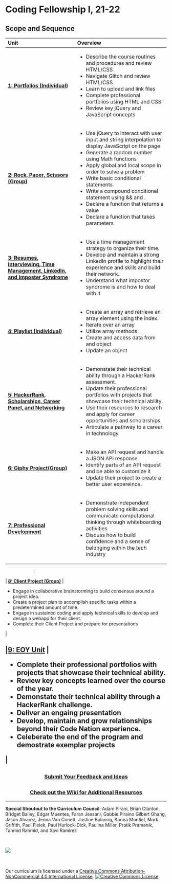 # Coding Fellowship I, 21-22

## Scope and Sequence

| Unit                                                                                        | Overview                                                                                                                                                                                                                                                                                                                                                                                 |
| :------------------------------------------------------------------------------------------ | :--------------------------------------------------------------------------------------------------------------------------------------------------------------------------------------------------------------------------------------------------------------------------------------------------------------------------------------------------------------------------------------- |
| [**1: Portfolios (Individual)**](units/unit1)                                                            | <ul><li>Describe the course routines and procedures and review HTML/CSS</li><li>Navigate Glitch and review HTML/CSS</li><li>Learn to upload and link files </li><li>Complete professional portfolios using HTML and CSS</li><li>Review key jQuery and JavaScript concepts</li> <ul> |
|[**2: Rock, Paper, Scissors (Group)**](units/unit2)                                                 | <ul><li>Use jQuery to interact with user input and string interpolation to display JavaScript on the page</li> <li>Generate a random number using Math functions</li><li>Apply global and local scope in order to solve a problem</li> <li>Write basic conditional statements</li><li>Write a compound conditional statement using && and  . </li><li>Declare a function that returns a value</li><li>Declare a function that takes parameters</li></ul> |
| [**3: Resumes, Interviewing, Time Management, LinkedIn, and Imposter Syndrome**](units/unit3)               | <ul><li>Use a time management strategy to organize their time.</li><li>Develop and maintain a strong LinkedIn profile to highlight their experience and skills and build their network.</li><li>Understand what impostor syndrome is and how to deal with it </li></ul>| 
| [**4: Playlist (Individual)**](units/unit4)                                                              | <ul><li>Create an array and retrieve an array element using the index.</li><li>Iterate over an array</li><li>Utilize array methods</li><li>Create and access data from and object</li><li>Update an object</li></ul>                                                                                                                                |
| [**5: HackerRank, Scholarships, Career Panel, and Networking**](units/unit5)                                              | <ul><li>Demonstate their technical ability through a HackerRank assessment.</li><li>Update their professional portfolios with projects that showcase their technical ability.</li> <li>Use their resources to research and apply for career opportunities and scholarships.</li><li>Articulate a pathway to a career in technology</li></ul>|
| [**6: Giphy Project(Group)**](units/unit6)                                                         | <ul><li>Make an API request and handle a JSON API response</li><li>Identify parts of an API request and be able to customize it</li><li>Update their project to create a better user expereince.</li> </ul>                                                                                                                                                                              |
| [**7: Professional Development**](units/unit7)  | <ul><li>Demonstrate independent problem solving skills and communicate computational thinking through whiteboarding activities</li><li>Discuss how to build confidence and a sense of belonging within the tech industry
</li></ul>

                |   
| [**8: Client Project (Group)**](units/unit8) | <ul><li>Engage in collaborative brainstorming to build consensus around a project idea.</li> <li>Create a project plan to accomplish specific tasks within a predetermined amount of time.</li><li>Engage in sustained coding and apply technical skills to develop and design a webapp for their client.</li><li>Complete their Client Project and prepare for presentations </li></ul> |

|[**9: EOY Unit**](units/unit9) | <ul><li>Complete their professional portfolios with projects that showcase their technical ability.</li><li>Review key concepts learned over the course of the year.</li> <li>Demonstate their technical ability through a HackerRank challenge.</li><li>Deliver an engaing presentation</li><li>Develop, maintain and grow relationships beyond their Code Nation experience.</li><li>Celeberate the end of the program and demostrate exemplar projects</li></ul> |
---
## <h3 align="center"><a href="https://docs.google.com/forms/d/e/1FAIpQLSc4oUNSthmU63TqlzUOOWd3buX3tGVIPRNDm0tsLB_nOONRLQ/viewform">Submit Your Feedback and Ideas</a></h3>

## <h3 align="center"><a href="https://github.com/itscodenation/curriculum-21-22/wiki">Check out the Wiki for Additional Resources</a></h3>

---

**Special Shoutout to the Curriculum Council**:
Adam Pirani,
Brian Clanton,
Bridget Bailey,
Edgar Muentes,
Faran Jessani,
Gabbie Piraino
Gilbert Ghang,
Jason Alvarez,
Jenna Van Conett,
Justine Bulaong,
Karina Montiel,
Mark Griffith,
Paul Fielek,
Paul Hurlock-Dick,
Paulina Miller,
Pratik Pramanik,
Tahmid Rahmid, and
Xavi Ramirez





<br>
<p> <img src="https://i.imgur.com/lYodTLP.png?1" ></p>

<br>
<br>
Our curriculum is licensed under a <a rel="license" href="http://creativecommons.org/licenses/by-nc/4.0/">Creative Commons Attribution-NonCommercial 4.0 International License</a>.
<a rel="license" href="http://creativecommons.org/licenses/by-nc/4.0/"><img alt="Creative Commons License" style="border-width:0" src="https://i.creativecommons.org/l/by-nc/4.0/88x31.png" /></a>

